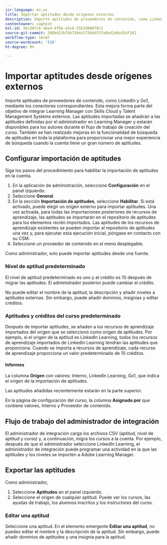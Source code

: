 ```yaml
---
jcr-language: en_us
title: Importar aptitudes desde orígenes externos
description: Importe aptitudes de proveedores de contenido, como LinkedIn y Go1, mediante los conectores correspondientes.  Las aptitudes importadas se añadirán a las aptitudes definidas por el administrador en Learning Manager y estarán disponibles para los autores durante el flujo de trabajo de creación del curso.
contentowner: saghosh
exl-id: 3bcd8fc6-16e4-4f66-a5c6-15b3d606f0c2
source-git-commit: 260b413b7bb739dc57504df57a6bd2d6a35df161
workflow-type: tm+mt
source-wordcount: '516'
ht-degree: 0%

---
```


# Importar aptitudes desde orígenes externos

Importe aptitudes de proveedores de contenido, como LinkedIn y Go1, mediante los conectores correspondientes. Esta mejora forma parte del objetivo de integrar Learning Manager con Skills Cloud y Talent Management Systems externos. Las aptitudes importadas se añadirán a las aptitudes definidas por el administrador en Learning Manager y estarán disponibles para los autores durante el flujo de trabajo de creación del curso. También se han realizado mejoras en la funcionalidad de búsqueda de aptitudes en toda la plataforma para proporcionar una mejor experiencia de búsqueda cuando la cuenta tiene un gran número de aptitudes.

## Configurar importación de aptitudes

Siga los pasos del procedimiento para habilitar la importación de aptitudes en la cuenta.

1. En la aplicación de administración, seleccione **Configuración** en el panel izquierdo.
1. Seleccione **General**.
1. En la sección **Importación de aptitudes**, seleccione **Habilitar**. Si está activado, puede elegir un origen externo para importar aptitudes. Una vez activada, para todas las importaciones posteriores de recursos de aprendizaje, las aptitudes se importarán en el repositorio de aptitudes para los elementos recién importados. Las aptitudes de los recursos de aprendizaje existentes se pueden importar al repositorio de aptitudes una vez y, para ejecutar esta ejecución inicial, póngase en contacto con su CSM.
1. Seleccione un proveedor de contenido en el menú desplegable.

Como administrador, solo puede importar aptitudes desde una fuente.

### Nivel de aptitud predeterminado

El nivel de aptitud predeterminado es uno y el crédito es 10 después de migrar las aptitudes. El administrador posterior puede cambiar el crédito.

No puede editar el nombre de la aptitud, la descripción y añadir niveles a aptitudes externas. Sin embargo, puede añadir dominios, insignias y editar créditos.

### Aptitudes y créditos del curso predeterminado

Después de importar aptitudes, se añaden a los recursos de aprendizaje importados del origen que se seleccionó como origen de aptitudes. Por ejemplo, si el origen de la aptitud es LinkedIn Learning, todos los recursos de aprendizaje importados de LinkedIn Learning tendrán las aptitudes que proporciona. Cuando se importa a recursos de aprendizaje, cada recurso de aprendizaje proporciona un valor predeterminado de 10 créditos.

#### Informes

La columna **Origen** con valores: Interno, LinkedIn Learning, Go1, que indica el origen de la importación de aptitudes.

Las aptitudes añadidas recientemente estarán en la parte superior.

En la página de configuración del curso, la columna **Asignado por** que contiene valores, Interno y Proveedor de contenido.


## Flujo de trabajo del administrador de integración

El administrador de integración carga los archivos CSV (aptitud, nivel de aptitud y curso) y, a continuación, migra los cursos a la cuenta. Por ejemplo, después de que el administrador seleccione LinkedIn Learning, el administrador de integración puede programar una actividad en la que las aptitudes y los niveles se importen a Adobe Learning Manager.

## Exportar las aptitudes

Como administrador,

1. Seleccione **Aptitudes** en el panel izquierdo.
1. Seleccione el origen de cualquier aptitud. Puede ver los cursos, las ayudas de trabajo, los alumnos inscritos y los instructores del curso.

### Editar una aptitud

Seleccione una aptitud. En el elemento emergente **Editar una aptitud**, no puedes editar el nombre y la descripción de la aptitud. Sin embargo, puede añadir dominios de aptitudes y una insignia para la aptitud.
